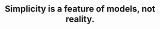 ---
title: Simplicity is a feature of models, not reality.
tags: concepts inspection tmwt contex
---